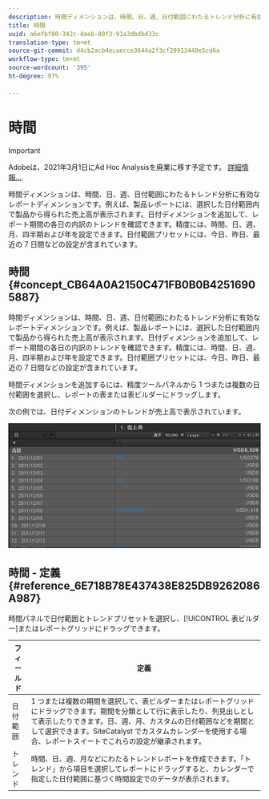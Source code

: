 ```yaml
---
description: 時間ディメンションは、時間、日、週、日付範囲にわたるトレンド分析に有効なレポートディメンションです。例えば、製品レポートには、選択した日付範囲内で製品から得られた売上高が表示されます。日付ディメンションを追加して、レポート期間の各日の内訳のトレンドを確認できます。精度には、時間、日、週、月、四半期および年を設定できます。日付範囲プリセットには、今日、昨日、最近の 7 日間などの設定が含まれています。
title: 時間
uuid: a6efbf80-342c-4aeb-80f3-91a3dbdbd33c
translation-type: tm+mt
source-git-commit: d4cb2acb4ecaecce3644a2f3cf29913440e5cd6a
workflow-type: tm+mt
source-wordcount: '395'
ht-degree: 97%

---
```



# 時間

>[!IMPORTANT]
>
>Adobeは、2021年3月1日にAd Hoc Analysisを廃業に移す予定です。 [詳細情報...](https://adobe.ly/discoverworkspace).

時間ディメンションは、時間、日、週、日付範囲にわたるトレンド分析に有効なレポートディメンションです。例えば、製品レポートには、選択した日付範囲内で製品から得られた売上高が表示されます。日付ディメンションを追加して、レポート期間の各日の内訳のトレンドを確認できます。精度には、時間、日、週、月、四半期および年を設定できます。日付範囲プリセットには、今日、昨日、最近の 7 日間などの設定が含まれています。

## 時間 {#concept_CB64A0A2150C471FB0B0B42516905887}

時間ディメンションは、時間、日、週、日付範囲にわたるトレンド分析に有効なレポートディメンションです。例えば、製品レポートには、選択した日付範囲内で製品から得られた売上高が表示されます。日付ディメンションを追加して、レポート期間の各日の内訳のトレンドを確認できます。精度には、時間、日、週、月、四半期および年を設定できます。日付範囲プリセットには、今日、昨日、最近の 7 日間などの設定が含まれています。

時間ディメンションを追加するには、精度ツールパネルから 1 つまたは複数の日付範囲を選択し、レポートの表または表ビルダーにドラッグします。

次の例では、日付ディメンションのトレンドが売上高で表示されています。

![](assets/day_dimension.png)

## 時間 - 定義 {#reference_6E718B78E437438E825DB9262086A987}

時間パネルで日付範囲とトレンドプリセットを選択し、[!UICONTROL 表ビルダー]またはレポートグリッドにドラッグできます。

<!-- 

r_time_panel.xml

 -->

| フィールド | 定義 |
|--- |--- |
| 日付範囲 | 1 つまたは複数の期間を選択して、表ビルダーまたはレポートグリッドにドラッグできます。期間を分類として行に表示したり、列見出しとして表示したりできます。日、週、月、カスタムの日付範囲などを期間として選択できます。SiteCatalyst でカスタムカレンダーを使用する場合、レポートスイートでこれらの設定が継承されます。 |
| トレンド | 時間、日、週、月などにわたるトレンドレポートを作成できます。「トレンド」から項目を選択してレポートにドラッグすると、カレンダーで指定した日付範囲に基づく時間設定でのデータが表示されます。 |
